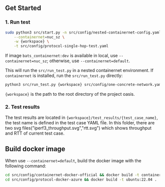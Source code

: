 ## Get Started

### 1. Run test

```bash
sudo python3 src/start.py -n src/config/nested-containernet-config.yaml \
    --containernet=nuc_sz \
    -w {workspace} \
    -t src/config/protocol-single-hop-test.yaml
```

If image `bats_containernet:dev` is available in local, use `--containernet=nuc_sz`; otherwise, use `--containernet=default`.

This will run the `src/run_test.py` in a nested containernet environment. If `containernet` is installed, run the `src/run_test.py` directly:

```bash
python3 src/run_test.py {workspace} src/config/one-concrete-network.yaml
```

`{workspace}` is the path to the root directory of the project oasis.

### 2. Test results

The test results are located in `{workspace}/test_results/{test_case_name}`, the test name is defined in the test case YAML file.
In this folder, there are two svg files("iperf3_throughput.svg","rtt.svg") which shows throughput and RTT of current test case.

## Build docker image

When use `--containernet=default`, build the docker image with the following command:

```bash
cd src/config/containernet-docker-official && docker build -t containernet:latest .
cd src/config/protocol-docker-azure && docker build -t ubuntu:22.04 .
```
